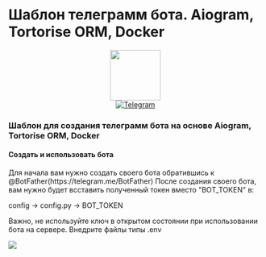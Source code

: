 <h1>
  Шаблон телеграмм бота. Aiogram, Tortorise ORM, Docker
</h1>
<div id="header" align="center">
  <img src="https://media.giphy.com/media/M9gbBd9nbDrOTu1Mqx/giphy.gif" width="100"/>
  <div id="badges">
  <a href="https://t.me/TBWTK">
    <img src="https://img.shields.io/badge/Telegram-33A8E3" alt="Telegram"/>
  </a>
</div>
</div>

<h3>
    Шаблон для создания телеграмм бота на основе Aiogram, Tortorise ORM, Docker
</h3>
<h4>
    Создать и использовать бота
</h4
<p>
   Для начала вам нужно создать своего бота обратившись к @BotFather(https://telegram.me/BotFather)
   После создания своего бота, вам нужно будет всставить полученный токен вместо "BOT_TOKEN" в:
</p>
<p>
      config -> config.py -> BOT_TOKEN
</p>

<p>
      Важно, не используйте ключ в открытом состоянии при использовании бота на сервере. Внедрите файлы типы .env
</p>

![](https://komarev.com/ghpvc/?username=your-TBWTK)
